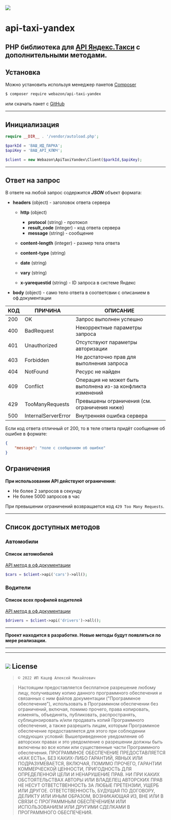 ![](https://storage.yandexcloud.net/webazon/github/yandex_pro.webp)

# api-taxi-yandex

## PHP библиотека для [API Яндекс.Такси](https://fleet.taxi.yandex.ru/api/docs/concepts/index.html) с дополнительными методами.

## Установка

Можно установить используя менеджер пакетов [Composer](https://getcomposer.org)

```bash
$ composer require webazon/api-taxi-yandex
```

или скачать пакет с [GitHub](https://github.com/i-pinchuk/php-yandex-taxi-api)

------

## Инициализация

```php
require __DIR__ . '/vendor/autoload.php';

$parkId = 'ВАШ_ИД_ПАРКА';
$apiKey = 'ВАШ_API_КЛЮЧ';

$client = new Webazon\ApiTaxiYandex\Client($parkId,$apiKey);
```

------

## Ответ на запрос

В ответе на любой запрос содержится ***JSON*** объект формата:

- **headers** (object) - заголовок ответа сервера

  - **http** (object) 

    - **protocol** (string) - протокол
    - **result_code** (integer) - код ответа сервера
    - **message** (string) - сообщение

  - **content-length** (integer) - размер тела ответа

  - **content-type** (string)

  - **date** (string)

  - **vary** (string)

  - **x-yarequestid** (string) - ID запроса в системе Яндекс

- **body** (object) - само тело ответа в соответсвии с описанием в оф.документации

  

| КОД  | ПРИЧИНА             | ОПИСАНИЕ                                                   |
| :--- | ------------------- | ---------------------------------------------------------- |
| 200  | OK                  | Запрос выполнен успешно                                    |
| 400  | BadRequest          | Некорректные параметры запроса                             |
| 401  | Unauthorized        | Отсутствуют параметры авторизации                          |
| 403  | Forbidden           | Не достаточно прав для выполнения запроса                  |
| 404  | NotFound            | Ресурс не найден                                           |
| 409  | Conflict            | Операция не может быть выполнена из-за конфликта изменений |
| 429  | TooManyRequests     | Превышены ограничения (см. ограничения ниже)               |
| 500  | InternalServerError | Внутренняя ошибка сервера                                  |

Если код ответа отличный от 200, то в теле ответа придёт сообщение об ошибке в формате:

```json
{
 	"message": "поле с сообщением об ошибке"
}
```

## Ограничения

**При использовании API действуют ограничения:**

* Не более 2 запросов в секунду
* Не более 5000 запросов в час

При превышении ограничений возвращается код `429 Too Many Requests`.

------



## Список доступных методов

### Автомобили

#### Список автомобилей
[API метод в оф.документации](https://fleet.taxi.yandex.ru/api/docs/reference/Cars/v1_parks_cars_list_post.html) 

```php
$cars = $client->api('cars')->all();
```


### Водители
#### Список всех профилей водителей
[API метод в оф.документации](https://fleet.taxi.yandex.ru/api/docs/reference/DriverProfiles/v1_parks_driver-profiles_list_post.html) 

```php
$drivers = $client->api('drivers')->all();
```

------

**Проект находится в разработке. Новые методы будут появляться по мере реализации.**

------

------



## ![](https://storage.yandexcloud.net/webazon/github/massachusetts_institute_of_technology.png) License  

> 
>  
>  ```русский
>  © 2022 ИП Кацеф Алексей Михайлович
>  ```

>  Настоящим предоставляется бесплатное разрешение любому лицу, получившему копию
  данного программного обеспечения и связанных с ним файлов документации ("Программное обеспечение"), использовать в Программном обеспечении без ограничений, включая, помимо прочего, права копировать, изменять, объединять, публиковать, распространять, сублицензировать и/или продавать копий Программного обеспечения, а также разрешить лицам, которым Программное обеспечение предоставляется для этого при соблюдении следующих условий:
>  Вышеприведенное уведомление об авторских правах и это уведомление о разрешении должны быть включены во все копии или существенные части Программного обеспечения.
>  ПРОГРАММНОЕ ОБЕСПЕЧЕНИЕ ПРЕДОСТАВЛЯЕТСЯ «КАК ЕСТЬ», БЕЗ КАКИХ-ЛИБО ГАРАНТИЙ, ЯВНЫХ ИЛИ ПОДРАЗУМЕВАЕТСЯ, ВКЛЮЧАЯ, ПОМИМО ПРОЧЕГО, ГАРАНТИИ КОММЕРЧЕСКОЙ ЦЕННОСТИ, ПРИГОДНОСТЬ ДЛЯ ОПРЕДЕЛЕННОЙ ЦЕЛИ И НЕНАРУШЕНИЕ ПРАВ. НИ ПРИ КАКИХ ОБСТОЯТЕЛЬСТВАХ АВТОРЫ ИЛИ ВЛАДЕЛЕЦ АВТОРСКИХ ПРАВ НЕ НЕСУТ ОТВЕТСТВЕННОСТЬ ЗА ЛЮБЫЕ ПРЕТЕНЗИИ, УЩЕРБ ИЛИ ДРУГОЕ. ОТВЕТСТВЕННОСТЬ, БУДУЩАЯ ПО ДОГОВОРУ, ДЕЛИКТУ ИЛИ ИНЫМ ОБРАЗОМ, ВОЗНИКАЮЩАЯ ИЗ, ВНЕ ИЛИ В СВЯЗИ С ПРОГРАММНЫМ ОБЕСПЕЧЕНИЕМ ИЛИ ИСПОЛЬЗОВАНИЕМ ИЛИ ДРУГИМИ СДЕЛКАМИ В ПРОГРАММНОГО ОБЕСПЕЧЕНИЯ.



  